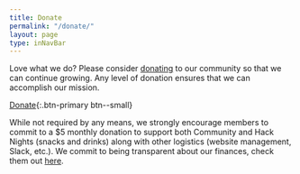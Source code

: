 ```yaml
---
title: Donate
permalink: "/donate/"
layout: page
type: inNavBar
---
```


Love what we do? Please consider [donating](https://secure.codeforamerica.org/page/contribute/donate-to-a-brigade-today?source_codes=Brigade-page&brigade=Code%20for%20Baltimore) to our community so that we can continue growing. 
Any level of donation ensures that we can accomplish our mission.


[Donate](https://secure.codeforamerica.org/page/contribute/donate-to-a-brigade-today?source_codes=Brigade-page&brigade=Code%20for%20Baltimore){:.btn-primary btn--small}

While not required by any means, we strongly encourage members to commit to a $5 monthly 
donation to support both Community and Hack Nights (snacks and drinks) along with other logistics 
(website management, Slack, etc.). We commit to being transparent about our finances, check them out [here](https://docs.google.com/spreadsheets/d/15gDSzLBlnxXVBoo_pD55G8oTnr30B_GUs_07TbMDZAI/edit?usp=sharing).